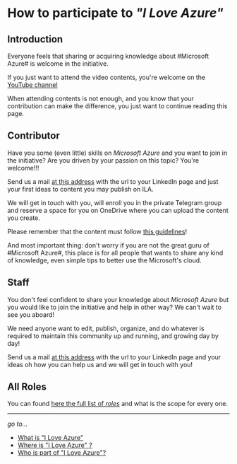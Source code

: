 # How to participate to *_"I Love Azure"_*

## Introduction

Everyone feels that sharing or acquiring knowledge about #Microsoft Azure# is welcome in the initiative.

If you just want to attend the video contents, you're welcome on the [YouTube channel](..\WhereIs\Channel.md)

When attending contents is not enough, and you know that your contribution can make the difference, you just want to continue reading this page.

## Contributor

Have you some (even little) skills on *Microsoft Azure* and you want to join in the initiative? Are you driven by your passion on this topic? You're welcome!!!

Send us a mail [at this address](mailto:ila-org@outlook.com) with the url to your LinkedIn page and just your first ideas to content you may publish on ILA.

We will get in touch with you, will enroll you in the private Telegram group and reserve a space for you on OneDrive where you can upload the content you create.

Please remember that the content must follow [this guidelines](#)!

And most important thing: don't worry if you are not the great guru of #Microsoft Azure#, this place is for all people that wants to share any kind of knowledge, even simple tips to better use the Microsoft's cloud.

## Staff

You don't feel confident to share your knowledge about *Microsoft Azure* but you would like to join the initiative and help in other way? We can't wait to see you aboard!

We need anyone want to edit, publish, organize, and do whatever is required to maintain this community up and running, and growing day by day!

Send us a mail [at this address](mailto:ila-org@outlook.com) with the url to your LinkedIn page and your ideas oh how you can help us and we will get in touch with you!

## All Roles

You can found [here the full list of *roles*](..\_Shared\Roles.md) and what is the scope for every one.

---
*go to...*

- [What is "I Love Azure"](..\WhatIs\WhatIs.md)
- [Where is "I Love Azure" ?](..\WhereIs\WhereIs.md)
- [Who is part of "I Love Azure"?](..\WhoIsIn\WhoIsIn.md)
